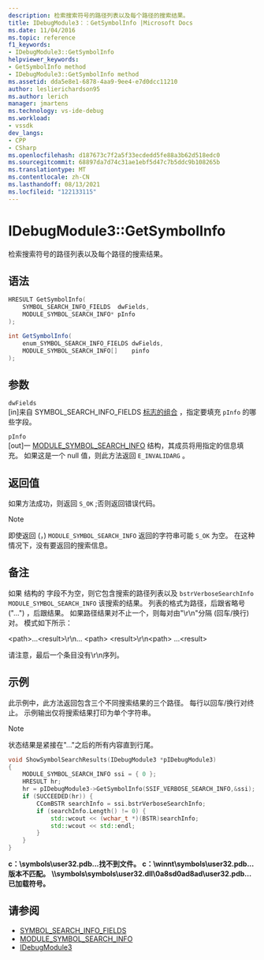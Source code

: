 ```yaml
---
description: 检索搜索符号的路径列表以及每个路径的搜索结果。
title: IDebugModule3：：GetSymbolInfo |Microsoft Docs
ms.date: 11/04/2016
ms.topic: reference
f1_keywords:
- IDebugModule3::GetSymbolInfo
helpviewer_keywords:
- GetSymbolInfo method
- IDebugModule3::GetSymbolInfo method
ms.assetid: dda5e8e1-6878-4aa9-9ee4-e7d0dcc11210
author: leslierichardson95
ms.author: lerich
manager: jmartens
ms.technology: vs-ide-debug
ms.workload:
- vssdk
dev_langs:
- CPP
- CSharp
ms.openlocfilehash: d187673c7f2a5f33ecdedd5fe88a3b62d518edc0
ms.sourcegitcommit: 68897da7d74c31ae1ebf5d47c7b5ddc9b108265b
ms.translationtype: MT
ms.contentlocale: zh-CN
ms.lasthandoff: 08/13/2021
ms.locfileid: "122133115"
---
```

# <a name="idebugmodule3getsymbolinfo"></a>IDebugModule3::GetSymbolInfo
检索搜索符号的路径列表以及每个路径的搜索结果。

## <a name="syntax"></a>语法

```cpp
HRESULT GetSymbolInfo(
    SYMBOL_SEARCH_INFO_FIELDS  dwFields,
    MODULE_SYMBOL_SEARCH_INFO* pInfo
);
```

```csharp
int GetSymbolInfo(
    enum_SYMBOL_SEARCH_INFO_FIELDS dwFields,
    MODULE_SYMBOL_SEARCH_INFO[]    pinfo
);
```

## <a name="parameters"></a>参数
`dwFields`\
[in]来自 SYMBOL_SEARCH_INFO_FIELDS [标志的组合](../../../extensibility/debugger/reference/symbol-search-info-fields.md) ，指定要填充 `pInfo` 的哪些字段。

`pInfo`\
[out]一 [MODULE_SYMBOL_SEARCH_INFO](../../../extensibility/debugger/reference/module-symbol-search-info.md) 结构，其成员将用指定的信息填充。 如果这是一个 null 值，则此方法返回 `E_INVALIDARG` 。

## <a name="return-value"></a>返回值
如果方法成功，则返回 `S_OK` ;否则返回错误代码。

> [!NOTE]
> 即使返回 (，) `MODULE_SYMBOL_SEARCH_INFO` 返回的字符串可能 `S_OK` 为空。 在这种情况下，没有要返回的搜索信息。

## <a name="remarks"></a>备注
如果 结构的 字段不为空，则它包含搜索的路径列表以及 `bstrVerboseSearchInfo` `MODULE_SYMBOL_SEARCH_INFO` 该搜索的结果。 列表的格式为路径，后跟省略号 ("...") ，后跟结果。 如果路径结果对不止一个，则每对由"\r\n"分隔 (回车/换行) 对。 模式如下所示：

\<path>...\<result>\r\n... \<path> \<result>\r\n\<path> ...\<result>

请注意，最后一个条目没有\r\n序列。

## <a name="example"></a>示例
此示例中，此方法返回包含三个不同搜索结果的三个路径。 每行以回车/换行对终止。 示例输出仅将搜索结果打印为单个字符串。

> [!NOTE]
> 状态结果是紧接在"..."之后的所有内容直到行尾。

```cpp
void ShowSymbolSearchResults(IDebugModule3 *pIDebugModule3)
{
    MODULE_SYMBOL_SEARCH_INFO ssi = { 0 };
    HRESULT hr;
    hr = pIDebugModule3->GetSymbolInfo(SSIF_VERBOSE_SEARCH_INFO,&ssi);
    if (SUCCEEDED(hr)) {
        CComBSTR searchInfo = ssi.bstrVerboseSearchInfo;
        if (searchInfo.Length() != 0) {
            std::wcout << (wchar_t *)(BSTR)searchInfo;
            std::wcout << std::endl;
        }
    }
}
```

**c：\symbols\user32.pdb...找不到文件。** 
**c：\winnt\symbols\user32.pdb...版本不匹配。** 
**\\\symbols\symbols\user32.dll\0a8sd0ad8ad\user32.pdb...已加载符号。**

## <a name="see-also"></a>请参阅

- [SYMBOL_SEARCH_INFO_FIELDS](../../../extensibility/debugger/reference/symbol-search-info-fields.md)
- [MODULE_SYMBOL_SEARCH_INFO](../../../extensibility/debugger/reference/module-symbol-search-info.md)
- [IDebugModule3](../../../extensibility/debugger/reference/idebugmodule3.md)
